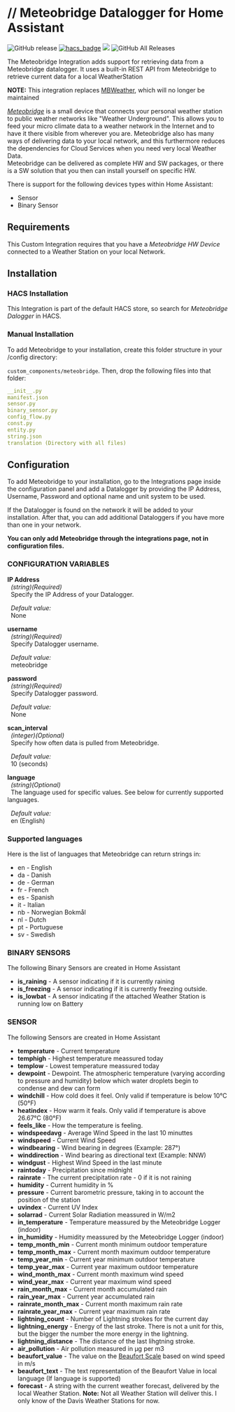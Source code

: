 # // Meteobridge Datalogger for Home Assistant
![GitHub release](https://img.shields.io/github/release/briis/meteobridge.svg?style=flat-square)
[![hacs_badge](https://img.shields.io/badge/HACS-Default-orange.svg?style=flat-square)](https://github.com/custom-components/hacs) [![](https://img.shields.io/badge/COMMUNITY-FORUM-success?style=flat-square)](https://community.home-assistant.io/t/meteobridge-weather-logger-integration/154263) ![GitHub All Releases](https://img.shields.io/github/downloads/briis/meteobridge/total?style=flat-square)

The Meteobridge Integration adds support for retrieving data from a Meteobridge datalogger. It uses a built-in REST API from Meteobridge to retrieve current data for a local WeatherStation

**NOTE:** This integration replaces [MBWeather](https://github.com/briis/mbweather), which will no longer be maintained

[*Meteobridge*](https://www.meteobridge.com/wiki/index.php/Home) is a small device that connects your personal weather station to public weather networks like "Weather Underground". This allows you to feed your micro climate data to a weather network in the Internet and to have it there visible from wherever you are. Meteobridge also has many ways of delivering data to your local network, and this furthermore reduces the dependencies for Cloud Services when you need very local Weather Data.<br>
Meteobridge can be delivered as complete HW and SW packages, or there is a SW solution that you then can install yourself on specific HW.<br>

There is support for the following devices types within Home Assistant:
* Sensor
* Binary Sensor

## Requirements
This Custom Integration requires that you have a *Meteobridge HW Device* connected to a Weather Station on your local Network.

## Installation

### HACS Installation
This Integration is part of the default HACS store, so search for *Meteobridge Dalogger* in HACS.

### Manual Installation

To add Meteobridge to your installation, create this folder structure in your /config directory:

`custom_components/meteobridge`.
Then, drop the following files into that folder:

```yaml
__init__.py
manifest.json
sensor.py
binary_sensor.py
config_flow.py
const.py
entity.py
string.json
translation (Directory with all files)
```

## Configuration
To add Meteobridge to your installation, go to the Integrations page inside the configuration panel and add a Datalogger by providing the IP Address, Username, Password and optional name and unit system to be used.

If the Datalogger is found on the network it will be added to your installation. After that, you can add additional Dataloggers if you have more than one in your network.

**You can only add Meteobridge through the integrations page, not in configuration files.**

### CONFIGURATION VARIABLES
**IP Address**<br>
&nbsp;&nbsp;*(string)(Required)*<br>
&nbsp;&nbsp;Specify the IP Address of your Datalogger.

&nbsp;&nbsp;*Default value:*<br>
&nbsp;&nbsp;None

**username**<br>
&nbsp;&nbsp;*(string)(Required)*<br>
&nbsp;&nbsp;Specify Datalogger username.

&nbsp;&nbsp;*Default value:*<br>
&nbsp;&nbsp;meteobridge

**password**<br>
&nbsp;&nbsp;*(string)(Required)*<br>
&nbsp;&nbsp;Specify Datalogger password.

&nbsp;&nbsp;*Default value:*<br>
&nbsp;&nbsp;None

**scan_interval**<br>
&nbsp;&nbsp;*(integer)(Optional)*<br>
&nbsp;&nbsp;Specify how often data is pulled from Meteobridge.

&nbsp;&nbsp;*Default value:*<br>
&nbsp;&nbsp;10 (seconds)

**language**<br>
&nbsp;&nbsp;*(string)(Optional)*<br>
&nbsp;&nbsp;The language used for specific values. See below for currently supported languages.

&nbsp;&nbsp;*Default value:*<br>
&nbsp;&nbsp;en (English)

### Supported languages
Here is the list of languages that Meteobridge can return strings in:
* en - English
* da - Danish
* de - German
* fr - French
* es - Spanish
* it - Italian
* nb - Norwegian Bokmål
* nl - Dutch
* pt - Portuguese
* sv - Swedish

### BINARY SENSORS
The following Binary Sensors are created in Home Assistant

* **is_raining** - A sensor indicating if it is currently raining
* **is_freezing** - A sensor indicating if it is currently freezing outside.
* **is_lowbat** - A sensor indicating if the attached Weather Station is running low on Battery

### SENSOR
The following Sensors are created in Home Assistant

* **temperature** - Current temperature
* **temphigh** - Highest temperature meassured today
* **templow** - Lowest temperature meassured today
* **dewpoint** - Dewpoint. The atmospheric temperature (varying according to pressure and humidity) below which water droplets begin to condense and dew can form
* **windchill** - How cold does it feel. Only valid if temperature is below 10°C (50°F)
* **heatindex** - How warm it feals. Only valid if temperature is above 26.67°C (80°F)
* **feels_like** - How the temperature is feeling.
* **windspeedavg** - Average Wind Speed in the last 10 minuttes
* **windspeed** - Current Wind Speed
* **windbearing** - Wind bearing in degrees (Example: 287°)
* **winddirection** - Wind bearing as directional text (Example: NNW)
* **windgust** - Highest Wind Speed in the last minute
* **raintoday** - Precipitation since midnight
* **rainrate** - The current precipitation rate - 0 if it is not raining
* **humidity** - Current humidity in %
* **pressure** - Current barometric pressure, taking in to account the position of the station
* **uvindex** - Current UV Index
* **solarrad** - Current Solar Radiation meassured in W/m2
* **in_temperature** - Temperature meassured by the Meteobridge Logger (indoor)
* **in_humidity** - Humidity meassured by the Meteobridge Logger (indoor)
* **temp_month_min** - Current month minimum outdoor temperature
* **temp_month_max** - Current month maximum outdoor temperature
* **temp_year_min** - Current year minimum outdoor temperature
* **temp_year_max** - Current year maximum outdoor temperature
* **wind_month_max** - Current month maximum wind speed
* **wind_year_max** - Current year maximum wind speed
* **rain_month_max** - Current month accumulated rain
* **rain_year_max** - Current year accumulated rain
* **rainrate_month_max** - Current month maximum rain rate
* **rainrate_year_max** - Current year maximum rain rate
* **lightning_count** - Number of Lightning strokes for the current day
* **lightning_energy** - Energy of the last stroke. There is not a unit for this, but the bigger the number the more energy in the lightning.
* **lightning_distance** - The distance of the last lihgtning stroke.
* **air_pollution** - Air pollution measured in µg per m3
* **beaufort_value** - The value on the [Beaufort Scale](https://www.rmets.org/resource/beaufort-scale) based on wind speed in m/s
* **beaufort_text** - The text representation of the Beaufort Value in local language (If language is supported)
* **forecast** - A string with the current weather forecast, delivered by the local Weather Station. **Note:** Not all Weather Station will deliver this. I only know of the Davis Weather Stations for now.
